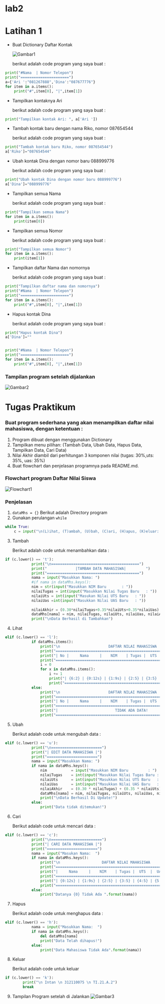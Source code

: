# lab2
# Latihan 1
* Buat Dictionary Daftar Kontak <p>
![Gambar1](gambar1.png) <p>
berikut adalah code program yang saya buat :
```python
print("#Nama  | Nomor Telepon")
print("======================")
a={'Ari ':"081267888",'Dina':"087677776"}
for item in a.items():  
    print("#",item[0], "|",item[1])
```
*  Tampilkan kontaknya Ari <p>
berikut adalah code program yang saya buat :
```python
print("Tampilkan kontak Ari: ", a['Ari '])
```
* Tambah kontak baru dengan nama Riko, nomor 087654544 <p>
berikut adalah code program yang saya buat :
```python
print("Tambah kontak baru Riko, nomor 087654544")
a['Riko']="087654544"
```
* Ubah kontak Dina dengan nomor baru 088999776 <P>
berikut adalah code program yang saya buat :
```python
print("Ubah kontak Dina dengan nomor baru 088999776")
a['Dina']="088999776"
```
* Tampilkan semua Nama <p>
berikut adalah code program yang saya buat :
```python
print("Tampilkan semua Nama")
for item in a.items():  
    print(item[0])
```
* Tampilkan semua Nomor<p>
berikut adalah code program yang saya buat :
```python
print("Tampilkan semua Nomor")
for item in a.items():  
    print(item[1])
```
* Tampilkan daftar Nama dan nomornya<p>
berikut adalah code program yang saya buat :
```python
print("Tampilkan daftar nama dan nomornya")
print("#Nama  | Nomor Telepon")
print("======================")
for item in a.items():  
    print("#",item[0], "|",item[1])
```
* Hapus kontak Dina<p>
berikut adalah code program yang saya buat :
```python
print("Hapus kontak Dina")
a['Dina']=""


print("#Nama  | Nomor Telepon")
print("======================")
for item in a.items():  
    print("#",item[0], "|",item[1])
```
### Tampilan program setelah dijalankan
![Gambar2](gambar2.png)
# Tugas Praktikum
### Buat program sederhana yang akan menampilkan daftar nilai mahasiswa, dengan ketentuan :
1. Program dibuat dengan menggunakan Dictionary
2. Tampilkan menu pilihan: (Tambah Data, Ubah Data, Hapus Data, Tampilkan Data, Cari Data)
3. Nilai Akhir diambil dari perhitungan 3 komponen nilai (tugas: 30%,uts: 35%, uas: 35%)
4. Buat flowchart dan penjelasan programnya pada README.md.
### Flowchart program Daftar Nilai Siswa
![Flowchart1](flowchart.png)
### Penjelasan
1. ``dataMhs = {}`` Berikut adalah Directory program
2. Gunakan perulangan ``while``
```python
while True:
    c = input("\n(L)ihat, (T)ambah, (U)bah, (C)ari, (H)apus, (K)eluar: ")
```
3. Tambah<p>
Berikut adalah code untuk menambahkan data :
```python
if (c.lower() == 't'):
            print("\n========================================")
            print("             |TAMBAH DATA MAHASISWA|         ")
            print("==========================================")
            nama = input("Masukkan Nama: ")
            #if nama in dataMhs.keys():
            nim = str(input("Masukkan NIM Baru       : "))
            nilaiTugas = int(input("Masukkan Nilai Tugas Baru   : "))
            nilaiUts = int(input("Masukan Nilai UTS Baru   : "))
            nilaiUas =int(input("Masukkan Nilai UAS Baru   : "))
                
            nilaiAkhir = (0.30*nilaiTugas+0.35*nilaiUts+0.35*nilaiUas)
            dataMhs[nama] = nim, nilaiTugas, nilaiUts, nilaiUas, nilaiAkhir
            print("\nData Berhasil di Tambahkan")
```

4. Lihat <p>
```python
elif (c.lower() == 'l'):
            if dataMhs.items():
                print("\n                      DAFTAR NILAI MAHASISWA                    ")
                print("==================================================================")
                print("| No |     Nama     |    NIM    | Tugas |  UTS  |  UAS  |  Akhir |")
                print("==================================================================")
                i = 0
                for x in dataMhs.items():
                    i += 1
                    print("| {6:2} | {0:12s} | {1:9s} | {2:5} | {3:5} | {4:5} | {5:6} |".format(x[0], x[1][0], x[1][1], x[1][2], x[1][3], x[1][4], i))
                    print("==================================================================")
            else:
                print("\n                      DAFTAR NILAI MAHASISWA                    ")
                print("==================================================================")
                print("| No |     Nama     |    NIM    | Tugas |  UTS  |  UAS  |  Akhir |")
                print("==================================================================")
                print("|                          TIDAK ADA DATA!                       |")
                print("==================================================================")
```
5. Ubah <p>
Berikut adalah code untuk mengubah data :
```python
elif (c.lower() == 'u'):
            print("\n=======================")
            print("| EDIT DATA MAHASISWA |")
            print("=======================")
            nama = input("Masukkan Nama: ")
            if nama in dataMhs.keys():
                nim           = input("Masukkan NIM Baru         : ")
                nilaiTugas    = int(input("Masukkan Nilai Tugas Baru : "))
                nilaiUts      = int(input("Masukkan Nilai UTS Baru   : "))
                nilaiUas      = int(input("Masukkan Nilai UAS Baru   : "))
                nilaiAkhir    = (0.30 * nilaiTugas) + (0.35 * nilaiUts) + (0.35 * nilaiUas)
                dataMhs[nama] = nim, nilaiTugas, nilaiUts, nilaiUas, nilaiAkhir
                print("\nData Berhasil Di Update!")
            else:
                print("Data tidak ditemukan!")
```
6. Cari <p>
Berikut adalah code untuk mencari data :
```python
elif (c.lower() == 'c'):
            print("\n=======================")
            print("| CARI DATA MAHASISWA |")
            print("=======================")
            nama = input("Masukan Nama:  ")
            if nama in dataMhs.keys():
                print("\n                   DAFTAR NILAI MAHASISWA                   ")
                print("==============================================================")
                print("|     Nama     |    NIM    | Tugas |  UTS  |  UAS  |  Akhir |")
                print("==============================================================")
                print("| {0:12s} | {1:9s} | {2:5} | {3:5} | {4:5} | {5:6} |".format(nama, nim, nilaiTugas, nilaiUts, nilaiUas, nilaiAkhir))
                print("==============================================================")
            else:
                print("Datanya {0} Tidak Ada ".format(nama))
```
7. Hapus <p>
Berikut adalah code untuk menghapus data :
```python
elif (c.lower() == 'h'):
            nama = input("Masukkan Nama:  ")
            if nama in dataMhs.keys():
                del dataMhs[nama]
                print("Data Telah dihapus!")
            else:
                print("Data Mahasiswa Tidak Ada".format(nama))
```
8. Keluar <p>
Berikut adalah code untuk keluar 
```python
if (c.lower() == 'k'):
        print("\n Intan \n 312110075 \n TI.21.A.2")
        break
```
9. Tampilan Program setelah di Jalankan
![Gambar3](gambar3.png)






